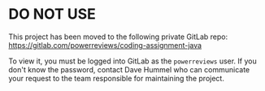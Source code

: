# DO NOT USE #

This project has been moved to the following private GitLab repo:
https://gitlab.com/powerreviews/coding-assignment-java

To view it, you must be logged into GitLab as the `powerreviews` user.
If you don't know the password, contact Dave Hummel who can communicate
your request to the team responsible for maintaining the project.

